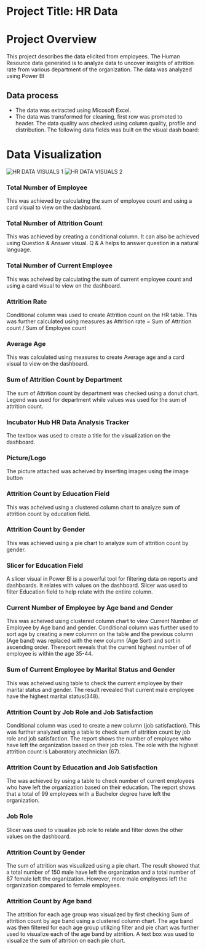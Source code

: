 # Project Title: HR Data
# Project Overview
This project describes the data elicited from employees. The Human Resource data generated is to analyze data to uncover insights of attrition rate from various department of the organization. The data was analyzed using Power BI 
## Data process
- The data was extracted using Micosoft Excel.
- The data was transformed for cleaning, first row was promoted to header. The data quality was checked using column quality, profile and distribution. The following data fields was built on the visual dash board:

# Data Visualization
![HR DATA VISUALS 1](https://github.com/user-attachments/assets/b8e04b7a-a98b-4d4b-903c-dc9fbbd4386a)
![HR DATA VISUALS 2](https://github.com/user-attachments/assets/9723aad0-8dcd-40e5-8103-af65bf3850d6)

### Total Number of Employee 
This was achieved by calculating the sum of employee count and using a card visual to view on the dashboard.
### Total Number of Attrition Count
This was achieved by creating a conditional column. It can also be achieved using Question & Answer visual. Q & A helps to answer question in a natural language.
### Total Number of Current Employee
This was acheived by calculating the sum of current employee count and using a card visual to view on the dashboard. 
### Attrition Rate
Conditional column was used to create Attrition count on the HR table. This was further calculated using measures as Attrition rate = Sum of Attrition count / Sum of Employee count
### Average Age 
This was calculated using measures to create Average age and a card visual to view on the dashboard. 
### Sum of Attrition Count by Department
The sum of Attrition count by department was checked using a donut chart. Legend was used for department while values was used for the sum of attrition count.
### Incubator Hub HR Data Analysis Tracker
The textbox was used to create a title for the visualization on the dashboard.

### Picture/Logo
The picture attached was acheived by inserting images using the image button 

### Attrition Count by Education Field
This was acheived using a clustered column chart to analyze sum of attrition count by education field.

### Attrition Count by Gender
This was achieved using a pie chart to analyze sum of attrition count by gender.

### Slicer for Education Field
A slicer visual in Power BI is a powerful tool for filtering data on reports and dashboards. It relates with values on the dashboard. Slicer was used to filter Education field to help relate with the entiire column.

### Current Number of Employee by Age band and Gender
This was acheived using clustered column chart to view Current Number of Employee by Age band and gender. Conditional column was further used to sort age by creating a new columnn on the table and the previous column (Age band) was replaced with the new column (Age Sort) and sort in ascending order. Thereport reveals that the current highest number of of employee is within the age 35-44. 

### Sum of Current Employee by Marital Status and Gender
This was acheived using table to check the current employee by their marital status and gender. The result revealed that current male employee have the highest marital status(348).

### Attrition Count by Job Role and Job Satisfaction
Conditional column was used to create a new column (job satisfaction). This was further analyzed using a table to check sum of attrition count by job role and job satisfaction. The report shows the number of employee who have left the organization based on their job roles. The role with the highest attrition count is Laboratory atechnician (67).

### Attrition Count by Education and Job Satisfaction
The was achieved by using a table to check number of current employees who have left the organization based on their education. The report shows that a total of 99 employees with a Bachelor degree have left the organization.

### Job Role
Slicer was used to visualize job role to relate  and filter down the other values on the dashboard.

### Attrition Count by Gender
The sum of attrition was visualized using a pie chart. The result showed that a total number of 150 male have left the organization and a total number of 87 female left the organization. However, more male employees left the organization compared to female employees.
### Attrition Count by Age band
The attrition for each age group was visualized by first checking Sum of attrition count by age band using a clustered column chart. The age band was then filtered for each age group utilizing filter and pie chart was further used to visualize each of the age band by attrition. A text box was used to visualize the sum of attrition on each pie chart.

